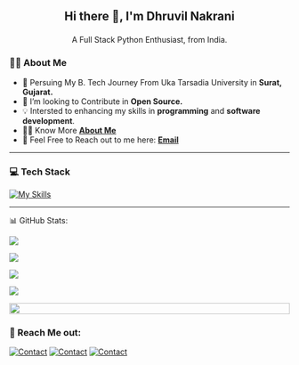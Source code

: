 ## <p align="center">Hi there 👋, I'm Dhruvil Nakrani</p>

<!--
**nd5a/nd5a** is a ✨ _special_ ✨ repository because its `README.md` (this file) appears on your GitHub profile.

Here are some ideas to get you started:
-->
<p align="center">
A Full Stack Python Enthusiast, from India.</p>

### 👨‍💻 About Me

- 🌱 Persuing My B. Tech Journey From Uka Tarsadia University in **Surat, Gujarat.**
- 🔭 I’m looking to Contribute in **Open Source.**
- 💡 Intersted to enhancing my skills in **programming** and **software development**.
- 🙋‍♂️ Know More **[About Me](https://dhruvil-nakrani-pf1.netlify.app/)**
- 📧 Feel Free to Reach out to me here: **[Email](mailto:nakranidhruvil77@gmail.com)**

---

### 💻 Tech Stack
[![My Skills](https://skillicons.dev/icons?i=python,java,javascript,django,flask,git,github,sklearn,mongodb,mysql&perline=5)](https://dhruvil-nakrani-pf1.netlify.app/)

---
<!--
<p align="center">
<img src="https://media.giphy.com/media/IP7sarl7C5lSFCw9rG/giphy.gif"  width="100px" height="100px"></p>
-->
<!--🌯GITHUBWRAPPED / 🌐WEBSITE: https://github.com/neat-run/wrapped -->
<!--<p align="center"> -->
<!--<a href="https://trinib.wrapped.run"><b>My GitHub Wrapped</b></a> -->

<!--🌯GITHUBTERMINALSTATS💻 / 🌐WEBSITE: https://github.com/yogeshwaran01/github-stats-terminal-style -->
📊 GitHub Stats:
<!--📊STREAKSTATSGRAPH / 🌐WEBSITE: https://github.com/denvercoder1/github-readme-streak-stats -->
<p align="left">
<img src="https://streak-stats.demolab.com/?user=nd5a&theme=transparent&border_color=599200">
</p>
<!--📊STATSGRAPH / 🌐WEBSITE: https://github.com/anuraghazra/github-readme-stats -->
<p align="left">
<img src="https://github-readme-stats.vercel.app/api?username=nd5a&show_icons=true&theme=transparent&border_color=599200">
</p>


<!--📙LANGUAGES / 🌐WEBSITE: https://github.com/anuraghazra/github-readme-stats -->
<p align="left">
<img src="https://github-readme-stats.vercel.app/api/top-langs/?username=nd5a&layout=compact&theme=transparent&border_color=599200&langs_count=6">
</p>
<!--✨REPO / 🌐WEBSITE: https://github.com/anuraghazra/github-readme-stats -->
<p align="left">
 <a href="https://github.com/nd5a/Blog-Website-Using-MERN">
<img src="https://github-readme-stats.vercel.app/api/pin/?username=nd5a&repo=Blog-Website-Using-MERN&theme=transparent&border_color=599200"></p>
 </a>
<!--🏆TROPHY / 🌐WEBSITE: https://github.com/ryo-ma/github-profile-trophy -
<div align="center">
<img src="https://github-profile-trophy.vercel.app/?username=nd5a&theme=matrix&no-bg=true&no-frame=true&row=1&column=4&title=MultiLanguage,Commits,Followers,PullRequest">
 </div>

<div align="center">
<img src="https://github-profile-trophy.vercel.app/?username=nd5a&theme=matrix&no-bg=true&no-frame=true&row=1&column=4&title=Repositories,Issues,Organizations,Stars">
 </div>
-->
<!--👨‍💻STACKOVERFLOW / 🌐WEBSITE: https://github.com/omidnikrah/github-readme-stackoverflow -->
<!-- <p align="center">
<a href="https://stackoverflow.com/users/14602915/trinib?tab=profile"><img src="https://github-readme-stackoverflow-trinibs-projects.vercel.app/?userID=14602915&theme=dark">
-->
<!--📛BADGES / 🌐WEBSITE: https://github.com/DenverCoder1/custom-icon-badges && https://github.com/idealclover/GitHub-Star-Counter 
<p align="center">
  <a href="https://github.com/trinib?tab=stars&sort=stargazers">
    <img alt="total stars" title="Total stars on GitHub" src="https://custom-icon-badges.demolab.com/badge/dynamic/json?logo=star&color=55960c&labelColor=488207&label=Stars&style=for-the-badge&query=%24.stars&url=https://api.github-star-counter.workers.dev/user/trinib"/></a>
<a href="https://github.com/trinib?tab=followers">
    <img alt="followers" title="Follow me on Github" src="https://custom-icon-badges.herokuapp.com/github/followers/trinib?color=23960c&labelColor=188207&style=for-the-badge&logo=person-add&label=Followers&logoColor=white"/></a>
-->
<!--👀VIEWS / 🌐WEBSITE: https://github.com/antonkomarev/github-profile-views-counter 
<p align="center">
<img src="https://komarev.com/ghpvc/?username=nd5a&color=0E9C47&style=for-the-badge">-->
<!--📏LINE-->
<img src="https://i.imgur.com/dBaSKWF.gif" height="20" width="100%">


### 🔗 Reach Me out:
[![Contact](https://skillicons.dev/icons?i=linkedin)](https://www.linkedin.com/in/dhruvil-nakrani/)
[![Contact](https://skillicons.dev/icons?i=twitter)](https://x.com/DhruvilNakrani3)
[![Contact](https://skillicons.dev/icons?i=instagram)](https://www.instagram.com/dhruvil.nakrani/)
